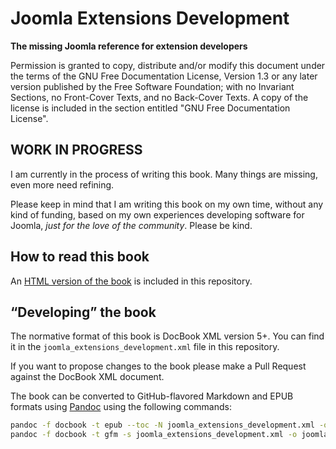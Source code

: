 # Joomla Extensions Development

**The missing Joomla reference for extension developers**

Permission is granted to copy, distribute and/or modify this document under the terms of the GNU Free Documentation License, Version 1.3 or any later version published by the Free Software Foundation; with no Invariant Sections, no Front-Cover Texts, and no Back-Cover Texts. A copy of the license is included in the section entitled "GNU Free Documentation License".

## WORK IN PROGRESS

I am currently in the process of writing this book. Many things are missing, even more need refining.

Please keep in mind that I am writing this book on my own time, without any kind of funding, based on my own experiences developing software for Joomla, _just for the love of the community_. Please be kind.

## How to read this book

An [HTML version of the book](html/index.html) is included in this repository. 

## “Developing” the book

The normative format of this book is DocBook XML version 5+. You can find it in the `joomla_extensions_development.xml` file in this repository.

If you want to propose changes to the book please make a Pull Request against the DocBook XML document.

The book can be converted to GitHub-flavored Markdown and EPUB formats using [Pandoc](https://pandoc.org) using the following commands:

```bash
pandoc -f docbook -t epub --toc -N joomla_extensions_development.xml -o joomla_extensions_development.epub
pandoc -f docbook -t gfm -s joomla_extensions_development.xml -o joomla_extensions_development.md
```